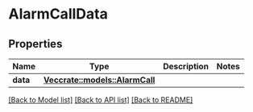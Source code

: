 # AlarmCallData

## Properties

Name | Type | Description | Notes
------------ | ------------- | ------------- | -------------
**data** | [**Vec<crate::models::AlarmCall>**](AlarmCall.md) |  | 

[[Back to Model list]](../README.md#documentation-for-models) [[Back to API list]](../README.md#documentation-for-api-endpoints) [[Back to README]](../README.md)


